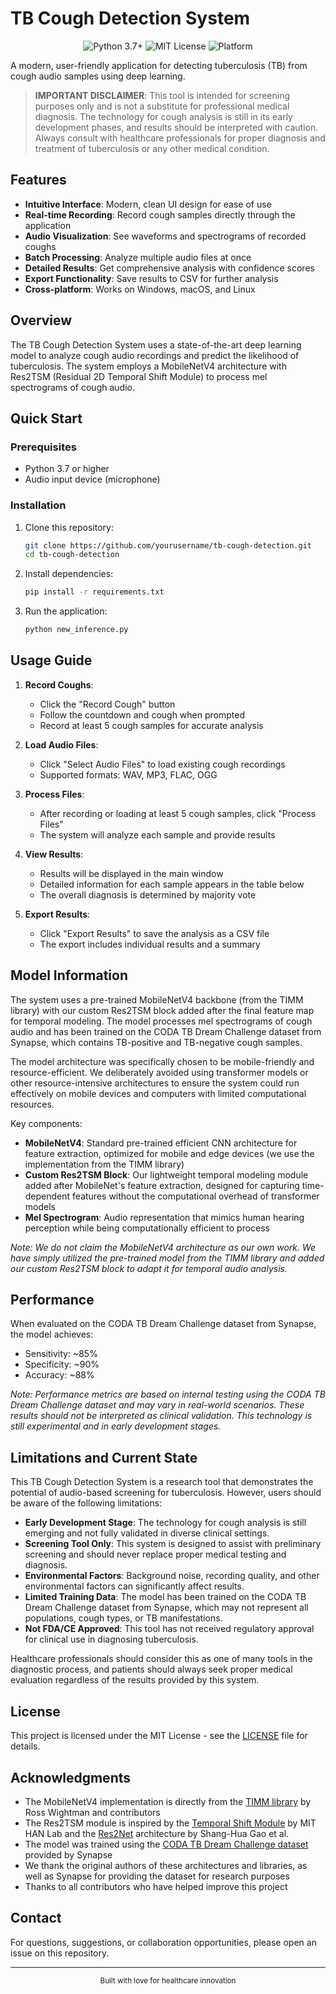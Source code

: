 # TB Cough Detection System

<div align="center">
  <img src="https://img.shields.io/badge/Python-3.7%2B-blue" alt="Python 3.7+">
  <img src="https://img.shields.io/badge/License-MIT-green" alt="MIT License">
  <img src="https://img.shields.io/badge/Platform-Windows%20%7C%20macOS%20%7C%20Linux-lightgrey" alt="Platform">
</div>

A modern, user-friendly application for detecting tuberculosis (TB) from cough audio samples using deep learning.

> **IMPORTANT DISCLAIMER**: This tool is intended for screening purposes only and is not a substitute for professional medical diagnosis. The technology for cough analysis is still in its early development phases, and results should be interpreted with caution. Always consult with healthcare professionals for proper diagnosis and treatment of tuberculosis or any other medical condition.

## Features

- **Intuitive Interface**: Modern, clean UI design for ease of use
- **Real-time Recording**: Record cough samples directly through the application
- **Audio Visualization**: See waveforms and spectrograms of recorded coughs
- **Batch Processing**: Analyze multiple audio files at once
- **Detailed Results**: Get comprehensive analysis with confidence scores
- **Export Functionality**: Save results to CSV for further analysis
- **Cross-platform**: Works on Windows, macOS, and Linux

## Overview

The TB Cough Detection System uses a state-of-the-art deep learning model to analyze cough audio recordings and predict the likelihood of tuberculosis. The system employs a MobileNetV4 architecture with Res2TSM (Residual 2D Temporal Shift Module) to process mel spectrograms of cough audio.

## Quick Start

### Prerequisites

- Python 3.7 or higher
- Audio input device (microphone)

### Installation

1. Clone this repository:

   ```bash
   git clone https://github.com/yourusername/tb-cough-detection.git
   cd tb-cough-detection
   ```

2. Install dependencies:

   ```bash
   pip install -r requirements.txt
   ```

3. Run the application:
   ```bash
   python new_inference.py
   ```

## Usage Guide

1. **Record Coughs**:

   - Click the "Record Cough" button
   - Follow the countdown and cough when prompted
   - Record at least 5 cough samples for accurate analysis

2. **Load Audio Files**:

   - Click "Select Audio Files" to load existing cough recordings
   - Supported formats: WAV, MP3, FLAC, OGG

3. **Process Files**:

   - After recording or loading at least 5 cough samples, click "Process Files"
   - The system will analyze each sample and provide results

4. **View Results**:

   - Results will be displayed in the main window
   - Detailed information for each sample appears in the table below
   - The overall diagnosis is determined by majority vote

5. **Export Results**:
   - Click "Export Results" to save the analysis as a CSV file
   - The export includes individual results and a summary


## Model Information

The system uses a pre-trained MobileNetV4 backbone (from the TIMM library) with our custom Res2TSM block added after the final feature map for temporal modeling. The model processes mel spectrograms of cough audio and has been trained on the CODA TB Dream Challenge dataset from Synapse, which contains TB-positive and TB-negative cough samples.

The model architecture was specifically chosen to be mobile-friendly and resource-efficient. We deliberately avoided using transformer models or other resource-intensive architectures to ensure the system could run effectively on mobile devices and computers with limited computational resources.

Key components:

- **MobileNetV4**: Standard pre-trained efficient CNN architecture for feature extraction, optimized for mobile and edge devices (we use the implementation from the TIMM library)
- **Custom Res2TSM Block**: Our lightweight temporal modeling module added after MobileNet's feature extraction, designed for capturing time-dependent features without the computational overhead of transformer models
- **Mel Spectrogram**: Audio representation that mimics human hearing perception while being computationally efficient to process

*Note: We do not claim the MobileNetV4 architecture as our own work. We have simply utilized the pre-trained model from the TIMM library and added our custom Res2TSM block to adapt it for temporal audio analysis.*

## Performance

When evaluated on the CODA TB Dream Challenge dataset from Synapse, the model achieves:

- Sensitivity: ~85%
- Specificity: ~90%
- Accuracy: ~88%

_Note: Performance metrics are based on internal testing using the CODA TB Dream Challenge dataset and may vary in real-world scenarios. These results should not be interpreted as clinical validation. This technology is still experimental and in early development stages._

## Limitations and Current State

This TB Cough Detection System is a research tool that demonstrates the potential of audio-based screening for tuberculosis. However, users should be aware of the following limitations:

- **Early Development Stage**: The technology for cough analysis is still emerging and not fully validated in diverse clinical settings.
- **Screening Tool Only**: This system is designed to assist with preliminary screening and should never replace proper medical testing and diagnosis.
- **Environmental Factors**: Background noise, recording quality, and other environmental factors can significantly affect results.
- **Limited Training Data**: The model has been trained on the CODA TB Dream Challenge dataset from Synapse, which may not represent all populations, cough types, or TB manifestations.
- **Not FDA/CE Approved**: This tool has not received regulatory approval for clinical use in diagnosing tuberculosis.

Healthcare professionals should consider this as one of many tools in the diagnostic process, and patients should always seek proper medical evaluation regardless of the results provided by this system.

## License

This project is licensed under the MIT License - see the [LICENSE](LICENSE) file for details.

## Acknowledgments

- The MobileNetV4 implementation is directly from the [TIMM library](https://github.com/rwightman/pytorch-image-models) by Ross Wightman and contributors
- The Res2TSM module is inspired by the [Temporal Shift Module](https://github.com/mit-han-lab/temporal-shift-module) by MIT HAN Lab and the [Res2Net](https://github.com/gasvn/Res2Net) architecture by Shang-Hua Gao et al.
- The model was trained using the [CODA TB Dream Challenge dataset](https://www.synapse.org/#!Synapse:syn26133770) provided by Synapse
- We thank the original authors of these architectures and libraries, as well as Synapse for providing the dataset for research purposes
- Thanks to all contributors who have helped improve this project

## Contact

For questions, suggestions, or collaboration opportunities, please open an issue on this repository.

---

<div align="center">
  <sub>Built with love for healthcare innovation</sub>
</div>
